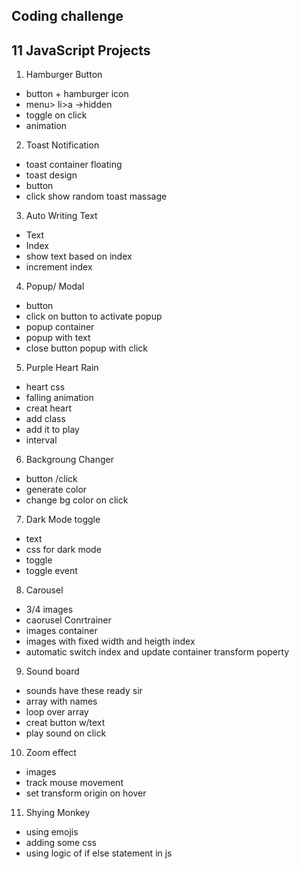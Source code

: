 ## Coding challenge

## 11 JavaScript Projects

1. Hamburger Button

- button + hamburger icon
- menu> li>a ->hidden
- toggle on click
- animation

2. Toast Notification

 - toast container floating
 - toast design
 - button
 - click show random toast massage

3. Auto Writing Text

 - Text
 - Index
 - show text based on index
 - increment index

4. Popup/ Modal

 - button
 - click on button to activate popup
 - popup container
 - popup with text
 - close button popup with click


5. Purple Heart Rain

 - heart css
 - falling animation
 - creat heart
 - add class
 - add it to play
 - interval

6. Backgroung Changer

 - button /click
 - generate color
 - change bg color on click

7. Dark Mode toggle

 - text 
 - css for dark mode
 - toggle
 - toggle event

8. Carousel

 - 3/4 images
 - caorusel Conrtrainer
 - images container
 - images with fixed width and heigth index
 - automatic switch index and update container transform poperty

9. Sound board
 - sounds have these ready sir
 - array with names
 - loop over array
 - creat button w/text
 - play sound on click

10. Zoom effect
 
 - images
 - track mouse movement
 - set transform origin on hover
 
 11. Shying Monkey
 - using emojis
 - adding some css
 - using logic of if else statement in js
